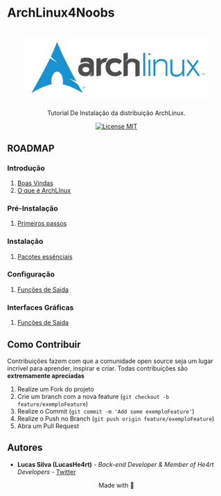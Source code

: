 # ArchLinux4Noobs

<h1 align="center">
  <img src="./images/ArchLogo.png" alt="ArchLogo" width=425>
</h1>

<p align="center">Tutorial De Instalação da distribuição ArchLinux.</p>

<p align="center">
  <a href="https://opensource.org/licenses/MIT">
    <img src="https://img.shields.io/badge/License-MIT-blue.svg" alt="License MIT">
  </a>
</p>

## ROADMAP

### Introdução

1. [Boas Vindas](./1-Introducao/1-Boas-vindas.md)
2. [O que é ArchLInux](./1-Introducao/2-ArchLinux.md)

### Pré-Instalação

1. [Primeiros passos](/2-Ambiente/1-Editores-e-plugins.md)

### Instalação

1. [Pacotes essênciais](/3-Basico/1-Saida.md)

### Configuração

1. [Funções de Saida](/3-Basico/1-Saida.md)

### Interfaces Gráficas

1. [Funções de Saida](/3-Basico/1-Saida.md)

## Como Contribuir

Contribuições fazem com que a comunidade open source seja um lugar incrível para aprender, inspirar e criar. Todas contribuições
são **extremamente apreciadas**

1. Realize um Fork do projeto
2. Crie um branch com a nova feature (`git checkout -b feature/exemploFeature`)
3. Realize o Commit (`git commit -m 'Add some exemploFeature'`)
4. Realize o Push no Branch (`git push origin feature/exemploFeature`)
5. Abra um Pull Request

## Autores

* **Lucas Silva (LucasHe4rt)** - *Back-end Developer & Member of He4rt Developers* - [Twitter](https://twitter.com/lucashe4rt)

<p align="center">Made with 💜</p>
